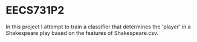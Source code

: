 # EECS731P2
In this project I attempt to train a classifier that determines the 'player' in a Shakespeare play based on the features of Shakespeare.csv.
